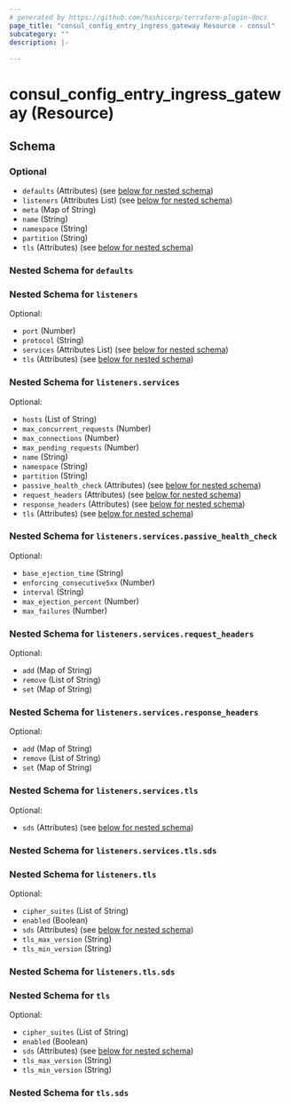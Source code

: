 ```yaml
---
# generated by https://github.com/hashicorp/terraform-plugin-docs
page_title: "consul_config_entry_ingress_gateway Resource - consul"
subcategory: ""
description: |-
  
---
```


# consul_config_entry_ingress_gateway (Resource)





<!-- schema generated by tfplugindocs -->
## Schema

### Optional

- `defaults` (Attributes) (see [below for nested schema](#nestedatt--defaults))
- `listeners` (Attributes List) (see [below for nested schema](#nestedatt--listeners))
- `meta` (Map of String)
- `name` (String)
- `namespace` (String)
- `partition` (String)
- `tls` (Attributes) (see [below for nested schema](#nestedatt--tls))

<a id="nestedatt--defaults"></a>
### Nested Schema for `defaults`


<a id="nestedatt--listeners"></a>
### Nested Schema for `listeners`

Optional:

- `port` (Number)
- `protocol` (String)
- `services` (Attributes List) (see [below for nested schema](#nestedatt--listeners--services))
- `tls` (Attributes) (see [below for nested schema](#nestedatt--listeners--tls))

<a id="nestedatt--listeners--services"></a>
### Nested Schema for `listeners.services`

Optional:

- `hosts` (List of String)
- `max_concurrent_requests` (Number)
- `max_connections` (Number)
- `max_pending_requests` (Number)
- `name` (String)
- `namespace` (String)
- `partition` (String)
- `passive_health_check` (Attributes) (see [below for nested schema](#nestedatt--listeners--services--passive_health_check))
- `request_headers` (Attributes) (see [below for nested schema](#nestedatt--listeners--services--request_headers))
- `response_headers` (Attributes) (see [below for nested schema](#nestedatt--listeners--services--response_headers))
- `tls` (Attributes) (see [below for nested schema](#nestedatt--listeners--services--tls))

<a id="nestedatt--listeners--services--passive_health_check"></a>
### Nested Schema for `listeners.services.passive_health_check`

Optional:

- `base_ejection_time` (String)
- `enforcing_consecutive5xx` (Number)
- `interval` (String)
- `max_ejection_percent` (Number)
- `max_failures` (Number)


<a id="nestedatt--listeners--services--request_headers"></a>
### Nested Schema for `listeners.services.request_headers`

Optional:

- `add` (Map of String)
- `remove` (List of String)
- `set` (Map of String)


<a id="nestedatt--listeners--services--response_headers"></a>
### Nested Schema for `listeners.services.response_headers`

Optional:

- `add` (Map of String)
- `remove` (List of String)
- `set` (Map of String)


<a id="nestedatt--listeners--services--tls"></a>
### Nested Schema for `listeners.services.tls`

Optional:

- `sds` (Attributes) (see [below for nested schema](#nestedatt--listeners--services--tls--sds))

<a id="nestedatt--listeners--services--tls--sds"></a>
### Nested Schema for `listeners.services.tls.sds`




<a id="nestedatt--listeners--tls"></a>
### Nested Schema for `listeners.tls`

Optional:

- `cipher_suites` (List of String)
- `enabled` (Boolean)
- `sds` (Attributes) (see [below for nested schema](#nestedatt--listeners--tls--sds))
- `tls_max_version` (String)
- `tls_min_version` (String)

<a id="nestedatt--listeners--tls--sds"></a>
### Nested Schema for `listeners.tls.sds`




<a id="nestedatt--tls"></a>
### Nested Schema for `tls`

Optional:

- `cipher_suites` (List of String)
- `enabled` (Boolean)
- `sds` (Attributes) (see [below for nested schema](#nestedatt--tls--sds))
- `tls_max_version` (String)
- `tls_min_version` (String)

<a id="nestedatt--tls--sds"></a>
### Nested Schema for `tls.sds`
